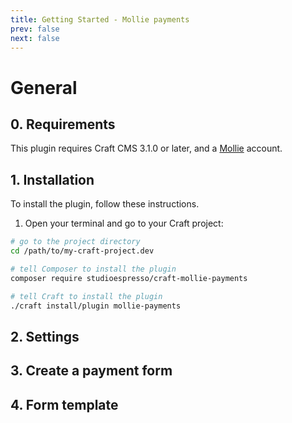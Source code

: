 ```yaml
---
title: Getting Started - Mollie payments
prev: false
next: false
---
```


# General

## 0. Requirements

This plugin requires Craft CMS 3.1.0 or later, and a [Mollie](https://www.mollie.com) account.


## 1. Installation

To install the plugin, follow these instructions.

1. Open your terminal and go to your Craft project:

```bash
# go to the project directory
cd /path/to/my-craft-project.dev

# tell Composer to install the plugin
composer require studioespresso/craft-mollie-payments

# tell Craft to install the plugin
./craft install/plugin mollie-payments
```

## 2. Settings

## 3. Create a payment form

## 4. Form template

 